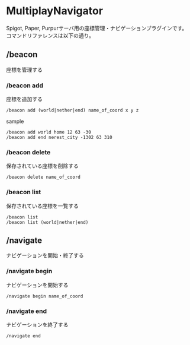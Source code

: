 # MultiplayNavigator

Spigot, Paper, Purpurサーバ用の座標管理・ナビゲーションプラグインです。
コマンドリファレンスは以下の通り。

## /beacon

座標を管理する

### /beacon add

座標を追加する

```
/beacon add (world|nether|end) name_of_coord x y z
```

sample
```
/beacon add world home 12 63 -30
/beacon add end nerest_city -1302 63 310
```

### /beacon delete

保存されている座標を削除する

```
/beacon delete name_of_coord
```

### /beacon list

保存されている座標を一覧する

```
/beacon list
/beacon list (world|nether|end)
```

## /navigate

ナビゲーションを開始・終了する

### /navigate begin

ナビゲーションを開始する

```
/navigate begin name_of_coord
```

### /navigate end

ナビゲーションを終了する

```
/navigate end
```